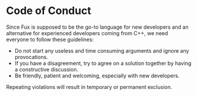# Code of Conduct

Since Fux is supposed to be the go-to language for new developers and an alternative for experienced developers coming from C++, we need everyone to follow these guidelines:

- Do not start any useless and time consuming arguments and ignore any provocations.
- If you have a disagreement, try to agree on a solution together by having a constructive discussion.
- Be friendly, patient and welcoming, especially with new developers.

Repeating violations will result in temporary or permanent exclusion.